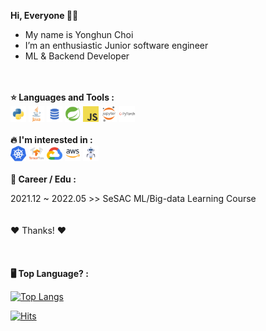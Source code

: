 <strong>Hi, Everyone 🙌🏻</strong>  
- My name is Yonghun Choi
- I’m an enthusiastic Junior software engineer  
- ML & Backend Developer
<br>
<br>
<strong>⭐️ Languages and Tools :</strong>
<br>
<code><img src="https://raw.githubusercontent.com/github/explore/80688e429a7d4ef2fca1e82350fe8e3517d3494d/topics/python/python.png" width="25px" height="25px" title="python"/></code>
<code><img src="https://raw.githubusercontent.com/github/explore/80688e429a7d4ef2fca1e82350fe8e3517d3494d/topics/java/java.png" width="25px" height="25px" title="java"/></code> 
<code><img src="https://raw.githubusercontent.com/github/explore/80688e429a7d4ef2fca1e82350fe8e3517d3494d/topics/sql/sql.png" width="25px" height="25px" title="sql"/></code> 
<code><img src="https://raw.githubusercontent.com/github/explore/80688e429a7d4ef2fca1e82350fe8e3517d3494d/topics/spring-boot/spring-boot.png" width="25px" height="25px" title="spring"/></code> 
<code><img src="https://raw.githubusercontent.com/github/explore/80688e429a7d4ef2fca1e82350fe8e3517d3494d/topics/javascript/javascript.png" width="25px" height="25px" title="javascript"/></code>
<code><img src="https://raw.githubusercontent.com/github/explore/80688e429a7d4ef2fca1e82350fe8e3517d3494d/topics/jupyter-notebook/jupyter-notebook.png" width="25px" height="25px" title="jupyter-notebook"/></code>
<code><img src="https://raw.githubusercontent.com/github/explore/80688e429a7d4ef2fca1e82350fe8e3517d3494d/topics/pytorch/pytorch.png" width="25px" height="25px" title="pytorch"/></code>
<br><br>
<strong>🔥 I'm interested in :</strong>  
<br>  
<code><img src="https://raw.githubusercontent.com/github/explore/80688e429a7d4ef2fca1e82350fe8e3517d3494d/topics/kubernetes/kubernetes.png" width="25px" height="25px" title="kubernetes"/></code>
<code><img src="https://raw.githubusercontent.com/github/explore/80688e429a7d4ef2fca1e82350fe8e3517d3494d/topics/tensorflow/tensorflow.png" width="25px" height="25px" title="tensorflow"/></code>
<code><img src="https://raw.githubusercontent.com/github/explore/80688e429a7d4ef2fca1e82350fe8e3517d3494d/topics/google-cloud/google-cloud.png" width="25px" height="25px" title="google-cloud"/></code>
<code><img src="https://raw.githubusercontent.com/github/explore/80688e429a7d4ef2fca1e82350fe8e3517d3494d/topics/aws/aws.png" width="25px" height="25px" title="aws"/></code>
<code><img src="https://raw.githubusercontent.com/github/explore/80688e429a7d4ef2fca1e82350fe8e3517d3494d/topics/ai/ai.png" width="25px" height="25px" title="ai"/></code>
<br><br>
<strong>💼 Career / Edu :</strong>
<br>

2021.12 ~ 2022.05 >> SeSAC ML/Big-data Learning Course
<br><br><br>
❤️ Thanks! ❤️  
<br><br><br>
<strong> 🖥 Top Language? :</strong>

[![Top Langs](https://github-readme-stats.vercel.app/api/top-langs/?username=ChoiRang&layout=compact)](https://github.com/anuraghazra/github-readme-stats) 

[![Hits](https://hits.seeyoufarm.com/api/count/incr/badge.svg?url=https%3A%2F%2Fgithub.com%2Fjkchldyd%2Fhit-counter&count_bg=%239D3EBA&title_bg=%23555555&icon=github.svg&icon_color=%23E7E7E7&title=%3A&edge_flat=false)](https://hits.seeyoufarm.com)
